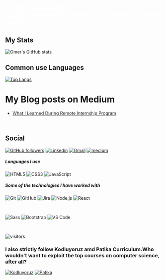 ## <font color='white' > Hi there 👋 I'm Omer. <br/> You just entered the sphere of an ardent frontend developer.</font>

## My Stats

![Omer's GitHub stats](https://github-readme-stats.vercel.app/api?username=omrsfylmz&theme=radical)

## Common use Languages

[![Top Langs](https://github-readme-stats.vercel.app/api/top-langs/?username=omrsfylmz&layout=compact)](https://github.com/anuraghazra/github-readme-stats)

# My Blog posts on Medium

<!-- BLOG-POST-LIST:START -->
- [What I Learned During Remote Internship Program](https://medium.com/@omrsfylmz/what-i-learned-during-remote-internship-program-72ff8c6df7f5?source=rss-ec7e1a0ec1e------2)
<!-- BLOG-POST-LIST:END -->
 <br>
 
## Social 
 
[![GitHub followers](https://img.shields.io/github/followers/omrsfylmz.svg?style=social&label=Follow&maxAge=2592000)](https://github.com/omrsfylmz?tab=followers)
[![Linkedin](https://img.shields.io/badge/-LinkedIn-blue?style=flat&logo=Linkedin&logoColor=white)](https://www.linkedin.com/in/omrsfylmz/)
[![Gmail](https://img.shields.io/badge/-Gmail-c14438?style=flat&logo=Gmail&logoColor=white)](mailto:omrsfylmz@gmail.com)
[![medium](https://img.shields.io/badge/-Medium-black?style=flat&logo=Medium&logoColor=white)](https://medium.com/@omrsfylmz)

##### Languages I use

![HTML5](https://img.shields.io/badge/-HTML5-222222?style=flat&logo=html5)
![CSS3](https://img.shields.io/badge/-CSS3-222222?style=flat&logo=html5)
![JavaScript](https://img.shields.io/badge/-JavaScript-222222?style=flat&logo=javascript)

##### Some of the technologies I have worked with

![Git](https://img.shields.io/badge/-Git-222222?style=flat&logo=git&logoColor=F05032)
![GitHub](https://img.shields.io/badge/-GitHub-222222?style=flat&logo=github&logoColor=181717)
![Jira](https://img.shields.io/badge/-Jira-222222?style=flat&logo=jira-software&logoColor=white&logoColor=0052CC)
![Node.js](https://img.shields.io/badge/-Node.js-222222?style=flat&logo=node.js&logoColor=339933)
![React](https://img.shields.io/badge/-React-222222?style=flat&logo=React&logoColor=61DAFB)

<br/>

![Sass](https://img.shields.io/badge/-Sass-%23CC6699?style=flat&logo=sass&logoColor=ffffff)
![Bootstrap](https://img.shields.io/badge/-Bootstrap-563D7C?style=flat&logo=bootstrap&link=https://github.com/mehmeteyupoglu/)
![VS Code](http://img.shields.io/badge/-VS%20Code-007ACC?style=flat&logo=visual-studio-code&logoColor=ffffff)

</br>

![visitors](https://visitor-badge.laobi.icu/badge?page_id=omrsfylmz)

### I also strictly follow Kodluyoruz amd Patika Curriculum.Who wouldn't want to exploit the top courses on computer science, after all?
[![Kodluyoruz](https://img.shields.io/badge/Kodluyoruz-org-yellow)](https://www.kodluyoruz.org/)
[![Patika](https://img.shields.io/badge/Patika-dev-yellow)](https://www.patika.dev/)

<!--
**omrsfylmz/omrsfylmz** is a ✨ _special_ ✨ repository because its `README.md` (this file) appears on your GitHub profile.

Here are some ideas to get you started:

- 🔭 I’m currently working on ...
- 🌱 I’m currently learning ...
- 👯 I’m looking to collaborate on ...
- 🤔 I’m looking for help with ...
- 💬 Ask me about ...
- 📫 How to reach me: ...
- 😄 Pronouns: ...
- ⚡ Fun fact: ...
-->
